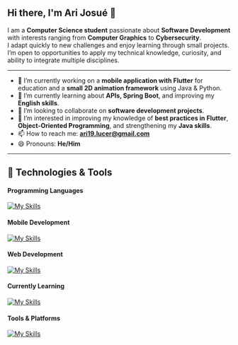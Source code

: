 ## Hi there, I'm Ari Josué 👋

I am a **Computer Science student** passionate about **Software Development** with interests ranging from **Computer Graphics** to **Cybersecurity**.   
I adapt quickly to new challenges and enjoy learning through small projects.    
I’m open to opportunities to apply my technical knowledge, curiosity, and ability to integrate multiple disciplines.  

---
- 🔭 I’m currently working on a **mobile application with Flutter** for education and a **small 2D animation framework** using Java & Python.  
- 🌱 I’m currently learning about **APIs, Spring Boot**, and improving my **English skills**.  
- 👯 I’m looking to collaborate on **software development projects**.  
- 🤔 I’m interested in improving my knowledge of **best practices in Flutter**, **Object-Oriented Programming**, and strengthening my **Java skills**.  
- 📫 How to reach me: **ari19.lucer@gmail.com**  
- 😄 Pronouns: **He/Him**  
---


## 🚀 Technologies & Tools  

#### Programming Languages  
[![My Skills](https://skillicons.dev/icons?i=java,cpp,cs,js,py)](https://skillicons.dev)  

#### Mobile Development  
[![My Skills](https://skillicons.dev/icons?i=flutter,dart)](https://skillicons.dev)  

#### Web Development  
[![My Skills](https://skillicons.dev/icons?i=html,css,bootstrap)](https://skillicons.dev)  

#### Currently Learning  
[![My Skills](https://skillicons.dev/icons?i=spring)](https://skillicons.dev)  

#### Tools & Platforms  
[![My Skills](https://skillicons.dev/icons?i=github,git,vscode,eclipse,net,firebase,notion)](https://skillicons.dev)  
